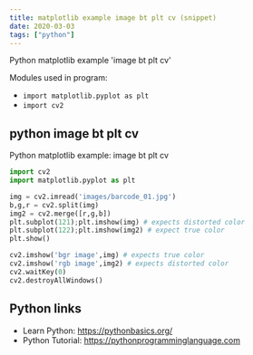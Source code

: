 ```yaml
---
title: matplotlib example image bt plt cv (snippet)
date: 2020-03-03
tags: ["python"]
---
```

Python matplotlib example 'image bt plt cv'


Modules used in program: 
* `import matplotlib.pyplot as plt`
* `import cv2`

## python image bt plt cv

Python matplotlib example: image bt plt cv

```python
import cv2
import matplotlib.pyplot as plt

img = cv2.imread('images/barcode_01.jpg')
b,g,r = cv2.split(img)
img2 = cv2.merge([r,g,b])
plt.subplot(121);plt.imshow(img) # expects distorted color
plt.subplot(122);plt.imshow(img2) # expect true color
plt.show()

cv2.imshow('bgr image',img) # expects true color
cv2.imshow('rgb image',img2) # expects distorted color
cv2.waitKey(0)
cv2.destroyAllWindows()

```

## Python links

- Learn Python: https://pythonbasics.org/
- Python Tutorial: https://pythonprogramminglanguage.com
